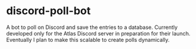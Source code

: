 # discord-poll-bot

A bot to poll on Discord and save the entries to a database. Currently developed only for the Atlas Discord server in preparation for their launch. Eventually I plan to make this scalable to create polls dynamically.
